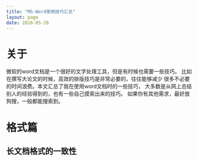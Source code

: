 ```yaml
---
title: "MS-Word使用技巧汇总"
layout: page
date: 2016-05-26
---
```


# 关于
微软的word文档是一个很好的文字处理工具，但是有时候也需要一些技巧。
比如在撰写大论文的时候，高效的排版技巧是非常必要的，往往能够减少
很多不必要的时间浪费。本文汇总了我在使用word文档时的一些技巧，
大多数是从网上总结别人的经验得到的，也有一些自己摸索出来的技巧。
如果你有其他需求，最好放狗搜，一般都能搜索到。

# 格式篇
## 长文档格式的一致性


